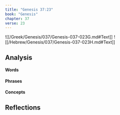 ```yaml
---
title: "Genesis 37:23"
book: "Genesis"
chapter: 37
verse: 23
---
```

![[/Greek/Genesis/037/Genesis-037-023G.md#Text]]
![[/Hebrew/Genesis/037/Genesis-037-023H.md#Text]]

## Analysis

#### Words

#### Phrases

#### Concepts

## Reflections
